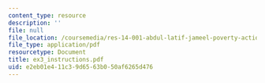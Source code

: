 ```yaml
---
content_type: resource
description: ''
file: null
file_location: /coursemedia/res-14-001-abdul-latif-jameel-poverty-action-lab-executive-training-evaluating-social-programs-2009-spring-2009/e2eb01e411c39d6563b050af6265d476_ex3_instructions.pdf
file_type: application/pdf
resourcetype: Document
title: ex3_instructions.pdf
uid: e2eb01e4-11c3-9d65-63b0-50af6265d476
---
```

